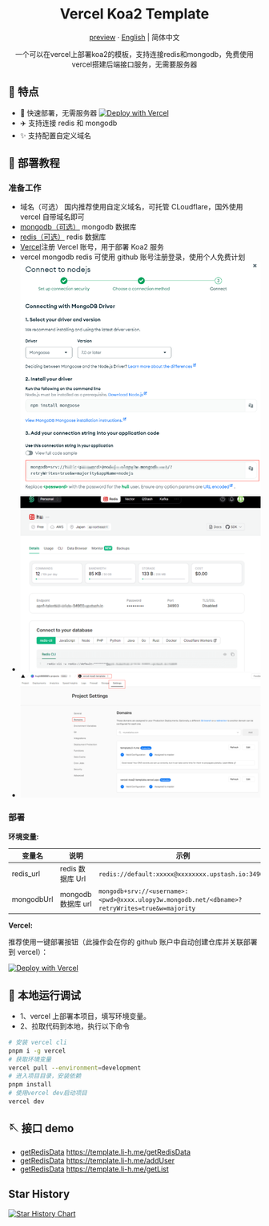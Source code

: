<div align="center">
  <h1>Vercel Koa2 Template</h1>
  <p><a href="https://template.li-h.me/">preview</a> · <a href="https://github.com/hugh888888/VercelKoa2Template/blob/master/readme_en.md">English</a> | 简体中文</p>
  <p>一个可以在vercel上部署koa2的模板，支持连接redis和mongodb，免费使用vercel搭建后端接口服务，无需要服务器</p>

</div>

## 🌈 特点

- 🚀 快速部署，无需服务器 [![Deploy with Vercel](https://vercel.com/button)](https://vercel.com/new/clone?repository-url=https%3A//github.com/hugh888888/VercelKoa2Template&env=redis_url&env=mongodbUrl)
- ✈️ 支持连接 redis 和 mongodb
- ✨ 支持配置自定义域名

## 👋 部署教程

### 准备工作

- 域名（可选） 国内推荐使用自定义域名，可托管 CLoudflare，国外使用 vercel 自带域名即可
- [mongodb（可选）](https://www.mongodb.com) mongodb 数据库
- [redis（可选）](https://upstash.com/) redis 数据库
- [Vercel](https://vercel.com)注册 Vercel 账号，用于部署 Koa2 服务
- vercel mongodb redis 可使用 github 账号注册登录，使用个人免费计划
  ![mongodb 配置](./img/mongodb.png)
- ![redis配置](./img/redis.png)
- ![域名配置](./img/vercel.png)

### 部署

**环境变量:**

| 变量名     | 说明               | 示例                                                                                           |
| ---------- | ------------------ | ---------------------------------------------------------------------------------------------- |
| redis_url  | redis 数据库 Url   | `redis://default:xxxxx@xxxxxxxx.upstash.io:34903`                                              |
| mongodbUrl | mongodb 数据库 url | `mongodb+srv://<username>:<pwd>@xxxx.ulopy3w.mongodb.net/<dbname>?retryWrites=true&w=majority` |

**Vercel:**

推荐使用一键部署按钮（此操作会在你的 github 账户中自动创建仓库并关联部署到 vercel）：

[![Deploy with Vercel](https://vercel.com/button)](https://vercel.com/new/clone?repository-url=https%3A//github.com/hugh888888/VercelKoa2Template&env=redis_url&env=mongodbUrl)

## 🔨 本地运行调试

- 1、vercel 上部署本项目，填写环境变量。
- 2、拉取代码到本地，执行以下命令

```bash
# 安装 vercel cli
pnpm i -g vercel
# 获取环境变量
vercel pull --environment=development
# 进入项目目录，安装依赖
pnpm install
# 使用vercel dev启动项目
vercel dev
```

## 🪡 接口 demo

- [getRedisData](https://template.li-h.me/getRedisData) https://template.li-h.me/getRedisData
- [getRedisData](https://template.li-h.me/addUser?name=1&phone=2) https://template.li-h.me/addUser
- [getRedisData](https://template.li-h.me/getList) https://template.li-h.me/getList

## Star History

[![Star History Chart](https://api.star-history.com/svg?repos=hugh888888/VercelKoa2Template&type=Date)](https://star-history.com/#hugh888888/VercelKoa2Template&Date)
